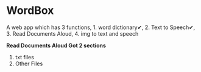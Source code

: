 # WordBox
A web app which has 3 functions, 1. word dictionary✔, 2. Text to Speech✔, 3. Read Documents Aloud, 4. img to text and speech

<b>Read Documents Aloud Got 2 sections</b>
1. txt files
2. Other Files
